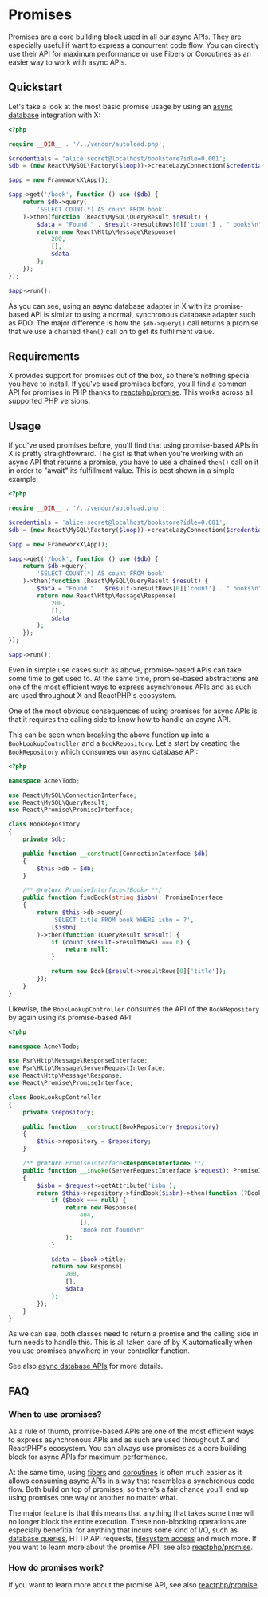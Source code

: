 # Promises

Promises are a core building block used in all our async APIs. They are
especially useful if want to express a concurrent code flow. You can directly
use their API for maximum performance or use Fibers or Coroutines as an easier
way to work with async APIs.

## Quickstart

Let's take a look at the most basic promise usage by using an
[async database](../integrations/database.md) integration with X:

```php title="public/index.php"
<?php

require __DIR__ . '/../vendor/autoload.php';

$credentials = 'alice:secret@localhost/bookstore?idle=0.001';
$db = (new React\MySQL\Factory($loop))->createLazyConnection($credentials);

$app = new FrameworkX\App();

$app->get('/book', function () use ($db) {
    return $db->query(
        'SELECT COUNT(*) AS count FROM book'
    )->then(function (React\MySQL\QueryResult $result) {
        $data = "Found " . $result->resultRows[0]['count'] . " books\n";
        return new React\Http\Message\Response(
            200,
            [],
            $data
        );
    });
});

$app->run():
```

As you can see, using an async database adapter in X with its promise-based API
is similar to using a normal, synchronous database adapter such as PDO. The
major difference is how the `$db->query()` call returns a promise that we use a
chained `then()` call on to get its fulfillment value.

## Requirements

X provides support for promises out of the box, so there's nothing special you
have to install. If you've used promises before, you'll find a common API for
promises in PHP thanks to [reactphp/promise](https://github.com/reactphp/promise).
This works across all supported PHP versions.

## Usage

If you've used promises before, you'll find that using promise-based APIs in X
is pretty straightfowrard. The gist is that when you're working with an async
API that returns a promise, you have to use a chained `then()` call on it in
order to "await" its fulfillment value. This is best shown in a simple example:

```php title="public/index.php" hl_lines="11-13"
<?php

require __DIR__ . '/../vendor/autoload.php';

$credentials = 'alice:secret@localhost/bookstore?idle=0.001';
$db = (new React\MySQL\Factory($loop))->createLazyConnection($credentials);

$app = new FrameworkX\App();

$app->get('/book', function () use ($db) {
    return $db->query(
        'SELECT COUNT(*) AS count FROM book'
    )->then(function (React\MySQL\QueryResult $result) {
        $data = "Found " . $result->resultRows[0]['count'] . " books\n";
        return new React\Http\Message\Response(
            200,
            [],
            $data
        );
    });
});

$app->run():
```

Even in simple use cases such as above, promise-based APIs can take some time to
get used to. At the same time, promise-based abstractions are one of the most
efficient ways to express asynchronous APIs and as such are used throughout X
and ReactPHP's ecosystem.

One of the most obvious consequences of using promises for async APIs is that it
requires the calling side to know how to handle an async API.

This can be seen when breaking the above function up into a `BookLookupController`
and a `BookRepository`. Let's start by creating the `BookRepository` which consumes
our async database API:

```php title="src/BookRepository.php" hl_lines="18-19 21-24"
<?php

namespace Acme\Todo;

use React\MySQL\ConnectionInterface;
use React\MySQL\QueryResult;
use React\Promise\PromiseInterface;

class BookRepository
{
    private $db;

    public function __construct(ConnectionInterface $db)
    {
        $this->db = $db;
    }

    /** @return PromiseInterface<?Book> **/
    public function findBook(string $isbn): PromiseInterface
    {
        return $this->db->query(
            'SELECT title FROM book WHERE isbn = ?',
            [$isbn]
        )->then(function (QueryResult $result) {
            if (count($result->resultRows) === 0) {
                return null;
            }

            return new Book($result->resultRows[0]['title']);
        });
    }
}
```

Likewise, the `BookLookupController` consumes the API of the `BookRepository` by again
using its promise-based API:

```php title="src/BookLookupController.php" hl_lines="19-20 23"
<?php

namespace Acme\Todo;

use Psr\Http\Message\ResponseInterface;
use Psr\Http\Message\ServerRequestInterface;
use React\Http\Message\Response;
use React\Promise\PromiseInterface;

class BookLookupController
{
    private $repository;

    public function __construct(BookRepository $repository)
    {
        $this->repository = $repository;
    }

    /** @return PromiseInterface<ResponseInterface> **/
    public function __invoke(ServerRequestInterface $request): PromiseInterface
    {
        $isbn = $request->getAttribute('isbn');
        return $this->repository->findBook($isbn)->then(function (?Book $book) {
            if ($book === null) {
                return new Response(
                    404,
                    [],
                    "Book not found\n"
                );
            }

            $data = $book->title;
            return new Response(
                200,
                [],
                $data
            );
        });
    }
}
```

As we can see, both classes need to return a promise and the calling side in
turn needs to handle this. This is all taken care of by X automatically when
you use promises anywhere in your controller function.

See also [async database APIs](../integrations/database.md#recommended-class-structure)
for more details.

## FAQ

### When to use promises?

As a rule of thumb, promise-based APIs are one of the most efficient ways to
express asynchronous APIs and as such are used throughout X and ReactPHP's
ecosystem. You can always use promises as a core building block for async APIs
for maximum performance.

At the same time, using [fibers](fibers.md) and [coroutines](coroutines.md) is
often much easier as it allows consuming async APIs in a way that resembles a
synchronous code flow. Both build on top of promises, so there's a fair chance
you'll end up using promises one way or another no matter what.

The major feature is that this means that anything that takes some time will
no longer block the entire execution.
These non-blocking operations are especially benefitial for anything that incurs
some kind of <abbrev title="Input/Output">I/O</abbrev>, such as
[database queries](../integrations/database.md), HTTP API requests,
[filesystem access](../integrations/filesystem.md) and much more.
If you want to learn more about the promise API, see also
[reactphp/promise](https://reactphp.org/promise/).

### How do promises work?

If you want to learn more about the promise API, see also
[reactphp/promise](https://reactphp.org/promise/).
